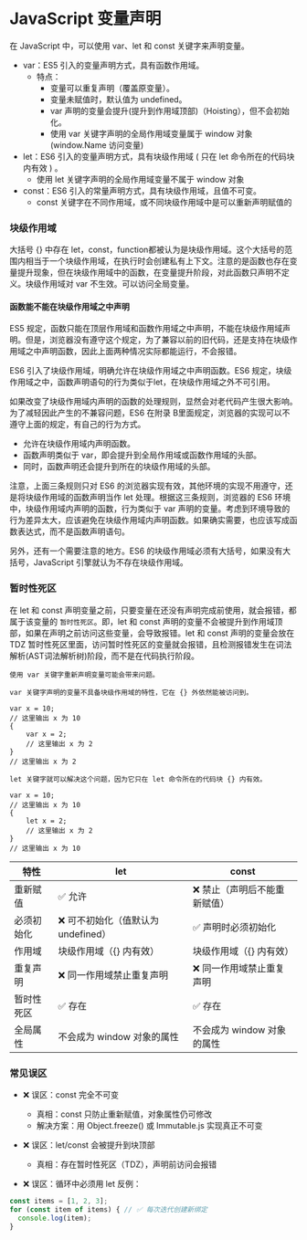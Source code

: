 # JavaScript 变量声明
在 JavaScript 中，可以使用 var、let 和 const 关键字来声明变量。
* var：ES5 引入的变量声明方式，具有函数作用域。
    * 特点：
      * 变量可以重复声明（覆盖原变量）。
      * 变量未赋值时，默认值为 undefined。
      * var 声明的变量会提升(提升到作用域顶部)（Hoisting），但不会初始化。
      * 使用 var 关键字声明的全局作用域变量属于 window 对象 (window.Name 访问变量)
* let：ES6 引入的变量声明方式，具有块级作用域  ( 只在 let 命令所在的代码块内有效 ) 。
    * 使用 let 关键字声明的全局作用域变量不属于 window 对象
* const：ES6 引入的常量声明方式，具有块级作用域，且值不可变。
    * const 关键字在不同作用域，或不同块级作用域中是可以重新声明赋值的

### 块级作用域
大括号 {} 中存在 let，const，function都被认为是块级作用域。这个大括号的范围内相当于一个块级作用域，在执行时会创建私有上下文。注意的是函数也存在变量提升现象，但在块级作用域中的函数，在变量提升阶段，对此函数只声明不定义。块级作用域对 var 不生效。可以访问全局变量。

#### 函数能不能在块级作用域之中声明

ES5 规定，函数只能在顶层作用域和函数作用域之中声明，不能在块级作用域声明。但是，浏览器没有遵守这个规定，为了兼容以前的旧代码，还是支持在块级作用域之中声明函数，因此上面两种情况实际都能运行，不会报错。

ES6 引入了块级作用域，明确允许在块级作用域之中声明函数。ES6 规定，块级作用域之中，函数声明语句的行为类似于let，在块级作用域之外不可引用。

如果改变了块级作用域内声明的函数的处理规则，显然会对老代码产生很大影响。为了减轻因此产生的不兼容问题，ES6 在附录 B里面规定，浏览器的实现可以不遵守上面的规定，有自己的行为方式。

* 允许在块级作用域内声明函数。
* 函数声明类似于 var，即会提升到全局作用域或函数作用域的头部。
* 同时，函数声明还会提升到所在的块级作用域的头部。

注意，上面三条规则只对 ES6 的浏览器实现有效，其他环境的实现不用遵守，还是将块级作用域的函数声明当作 let 处理。根据这三条规则，浏览器的 ES6 环境中，块级作用域内声明的函数，行为类似于 var 声明的变量。考虑到环境导致的行为差异太大，应该避免在块级作用域内声明函数。如果确实需要，也应该写成函数表达式，而不是函数声明语句。

另外，还有一个需要注意的地方。ES6 的块级作用域必须有大括号，如果没有大括号，JavaScript 引擎就认为不存在块级作用域。

### 暂时性死区

在 let 和 const 声明变量之前，只要变量在还没有声明完成前使用，就会报错，都属于该变量的 `暂时性死区`。即，let 和 const 声明的变量不会被提升到作用域顶部，如果在声明之前访问这些变量，会导致报错。let 和 const 声明的变量会放在 TDZ 暂时性死区里面，访问暂时性死区的变量就会报错，且检测报错发生在词法解析(AST词法解析树)阶段，而不是在代码执行阶段。


```
使用 var 关键字重新声明变量可能会带来问题。

var 关键字声明的变量不具备块级作用域的特性，它在 {} 外依然能被访问到。

var x = 10;
// 这里输出 x 为 10
{ 
    var x = 2;
    // 这里输出 x 为 2
}
// 这里输出 x 为 2

let 关键字就可以解决这个问题，因为它只在 let 命令所在的代码块 {} 内有效。

var x = 10;
// 这里输出 x 为 10
{ 
    let x = 2;
    // 这里输出 x 为 2
}
// 这里输出 x 为 10
```

特性|	let	|const
-|-|-
重新赋值|	✅ 允许|	❌ 禁止（声明后不能重新赋值）
必须初始化|	❌ 可不初始化（值默认为 undefined）|	✅ 声明时必须初始化
作用域|	块级作用域（{} 内有效）	|块级作用域（{} 内有效）
重复声明|	❌ 同一作用域禁止重复声明|	❌ 同一作用域禁止重复声明
暂时性死区|	✅ 存在	|✅ 存在
全局属性|	不会成为 window 对象的属性|	不会成为 window 对象的属性

### 常见误区
* ❌ 误区：const 完全不可变
    * 真相：const 只防止重新赋值，对象属性仍可修改
    * 解决方案：用 Object.freeze() 或 Immutable.js 实现真正不可变

* ❌ 误区：let/const 会被提升到块顶部
    * 真相：存在暂时性死区（TDZ），声明前访问会报错

* ❌ 误区：循环中必须用 let
反例：

```javascript
const items = [1, 2, 3];
for (const item of items) { // ✅ 每次迭代创建新绑定
  console.log(item);
}
```

